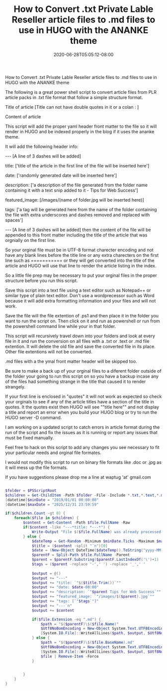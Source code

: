 ﻿---
title: "How to Convert .txt Private Lable Reseller article files to .md files to use in HUGO with the ANANKE theme"
date: 2020-06-28T05:05:12-08:00
description: "Power Shell Scripts Tips For Web Success"
featured_image: "/images/Power Shell Scripts.jpg"
tags: ["Power Shell Scripts"]
---
How to Convert .txt Private Lable Reseller article files to .md files to use in HUGO with the ANANKE theme

The following is a great power shell script to convert article files from PLR article packs in .txt file format that follow a simple structure format.

Title of article [Title can not have double quotes in it or a colan : ]

Content of article

This script will add the proper yaml header front matter to the file so it will render in HUGO and be indexed properly in the blog if it uses the ananke theme.

It will add the following header info:

---  [A line of 3 dashes will be added]

title: ['title of the article in the first line of the file will be inserted here']

date: ['randomly generated date will be inserted here']

description: ['a description of the file generated from the folder name containing it with a text snip added to it - Tips for Web Success']

featured_image: [/images/(name of folder.jpg will be inserted here)]

tags: ['a tag will be generated here from the name of the folder containing the file with extra underscores and dashes removed and replaced with spaces']

--- [A line of 3 dashes will be added]
then the content of the file will be appended to this front matter including the title of the article that was orgnially on the first line.

So your orginal file must be in UTF-8 format charecter encoding and not have any blank lines before the title line or any extra charecters on the first line such as =========== or they will get converted into the title of the article and HUGO will use that line to render the article listing in the index. 

So a little file prep may be necessary to put your orginal files in the proper structure before you run this script.

Save this script into a text file using a text editor such as Notepad++ or similar type of plain text editor. Don't use a wordprecessor such as Word because it will add extra formatting information and your files and will not work.

Save the file will the file extention of .ps1 and then place it in the folder you want to run the script on.
Then click on it and run as powershell or run from the powershell command line while your in that folder.

This script will recursively travel down into your folders and look at every file in it and run the conversion on all files with a .txt or .text or .md file extention.  It will delete the old file and save the converted file in its place. Other file extentions will not be converted.

.md files with a the ymal front matter header will be skipped too.

Be sure to make a back up of your orginal files to a diferent folder outside of the folder your going to run this script on so you have a backup incase any of the files had something strange in the title that caused it to render strangely.

If your first line is enclosed in "quotes" it will not work as expected so check your orginals to see if any of the article titles have a section of the title in quotes.  It the quotes exist then HUGO will see ""title here"" and not display a title and report an error when you build your HUGO blog or try to run the HUGO server -D command.

I am working on a updated script to catch errors in article format during the run of the script and fix the issues as it is running or report any issues that must be fixed manually.

Feel free to hack on this script to add any changes you see necessary to fit your particular needs and orginal file formates. 

I would not modify this script to run on binary file formats like .doc or .jpg as it will mess up the file formats. 

If you have suggestions please drop me a line at waptug 'at' gmail.com 

```powershell

$folder = $PSScriptRoot
$children = Get-ChildItem -Path $folder -File -Include *.txt,*.text,*.md -Recurse
[datetime]$minDate = "2019/01/01 00:00:00"
[datetime]$maxDate = "2025/12/31 23:59:59"

if($children.Count -gt 0) {
    foreach($file in $children) {
        $content = Get-Content -Path $file.FullName -Raw
        if($content -like "---*title: *---*") {
            Write-Output "File $($file.FullName) was already processed. File skipped."
        } else {
            $dateTemp = Get-Random -Minimum $minDate.Ticks -Maximum $maxDate.Ticks
            $title = ($content -split "`n")[0]
            $date = (New-Object DateTime($dateTemp)).ToString("yyyy-MM-ddTHH:mm:ss")
            $parentF = Split-Path $file.FullName -Parent
            $parent = $parentF.Substring($parentF.LastIndexOf('\')+1)
            $tags = ($parent -replace '-',' ') -replace '_',' '
    
            $output = @()
            $output += "---"
            $output += "title: `"$($title.Trim())`""
            $output += "date: $date-08:00"
            $output += "description: `"$parent Tips for Web Success`""
            $output += "featured_image: `"/images/$($parent).jpg`""
            $output += "tags: [`"$tags`"]"
            $output += "---`n" 
            $output += $content

            if($file.Extension -eq ".md") {
                $path = "$($parentF)\$($file.Name)"
                $Utf8NoBomEncoding = New-Object System.Text.UTF8Encoding $False
                [System.IO.File]::WriteAllLines($path, $output, $Utf8NoBomEncoding)
            } else {
                $path = "$($parentF)\$($file.BaseName).md"
                $Utf8NoBomEncoding = New-Object System.Text.UTF8Encoding $False
                [System.IO.File]::WriteAllLines($path, $output, $Utf8NoBomEncoding)
                $file | Remove-Item -Force
            }

            
        }
    }
}

```
